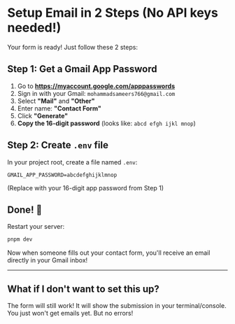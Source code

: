 # Setup Email in 2 Steps (No API keys needed!)

Your form is ready! Just follow these 2 steps:

## Step 1: Get a Gmail App Password

1. Go to **https://myaccount.google.com/apppasswords**
2. Sign in with your Gmail: `mohammadsameers766@gmail.com`
3. Select **"Mail"** and **"Other"**
4. Enter name: **"Contact Form"**
5. Click **"Generate"**
6. **Copy the 16-digit password** (looks like: `abcd efgh ijkl mnop`)

## Step 2: Create `.env` file

In your project root, create a file named `.env`:

```env
GMAIL_APP_PASSWORD=abcdefghijklmnop
```

(Replace with your 16-digit app password from Step 1)

## Done! 🎉

Restart your server:
```bash
pnpm dev
```

Now when someone fills out your contact form, you'll receive an email directly in your Gmail inbox!

---

## What if I don't want to set this up?

The form will still work! It will show the submission in your terminal/console. You just won't get emails yet. But no errors!



